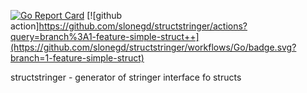 [![Go Report Card](https://goreportcard.com/badge/github.com/slonegd/structstringer)](https://goreportcard.com/report/github.com/slonegd/structstringer)
[![github action]https://github.com/slonegd/structstringer/actions?query=branch%3A1-feature-simple-struct++](https://github.com/slonegd/structstringer/workflows/Go/badge.svg?branch=1-feature-simple-struct)

structstringer - generator of stringer interface fo structs